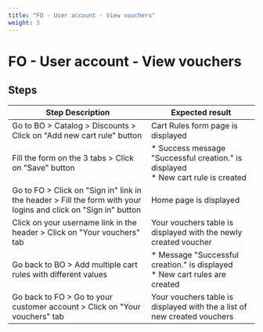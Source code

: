 ```yaml
---
title: "FO - User account - View vouchers"
weight: 3
---
```


# FO - User account - View vouchers
## Steps
| Step Description | Expected result |
| ----- | ----- |
| Go to BO > Catalog > Discounts > Click on "Add new cart rule" button | Cart Rules form page is displayed |
| Fill the form on the 3 tabs > Click on "Save" button | * Success message "Successful creation." is displayed<br> * New cart rule is created |
| Go to FO > Click on "Sign in" link in the header > Fill the form with your logins and click on "Sign in" button | Home page is displayed |
| Click on your username link in the header > Click on "Your vouchers" tab | Your vouchers table is displayed with the newly created voucher |
| Go back to BO > Add multiple cart rules with different values | * Message "Successful creation." is displayed<br> * New cart rules are created |
| Go back to FO > Go to your customer account > Click on "Your vouchers" tab | Your vouchers table is displayed with the a list of new created vouchers |
